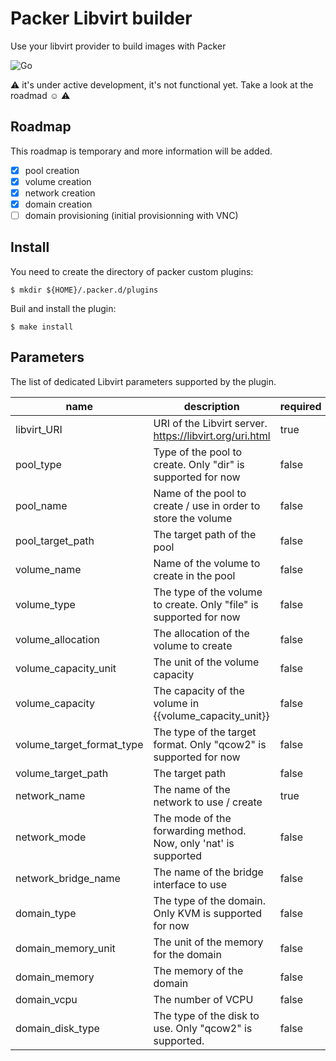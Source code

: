 # Packer Libvirt builder
Use your libvirt provider to build images with Packer

![Go](https://github.com/tormath1/packer-libvirt/workflows/Go/badge.svg)

:warning: it's under active development, it's not functional yet. Take a look at the roadmad :relaxed: :warning:

## Roadmap

This roadmap is temporary and more information will be added.

- [x] pool creation
- [x] volume creation
- [x] network creation
- [x] domain creation
- [ ] domain provisioning (initial provisionning with VNC)

## Install

You need to create the directory of packer custom plugins:

```
$ mkdir ${HOME}/.packer.d/plugins
```

Buil and install the plugin:

```shell
$ make install
```

## Parameters

The list of dedicated Libvirt parameters supported by the plugin.

| name                      | description                                                        | required | default                              |
|---------------------------|--------------------------------------------------------------------|----------|--------------------------------------|
| libvirt_URI               | URI of the Libvirt server. https://libvirt.org/uri.html            | true     |                                      |
| pool_type                 | Type of the pool to create. Only "dir" is supported for now        | false    | dir                                  |
| pool_name                 | Name of the pool to create / use in order to store the volume      | false    | pool-packer                          |
| pool_target_path          | The target path of the pool                                        | false    | /var/lib/libvirt/{{pool_name}}       |
| volume_name               | Name of the volume to create in the pool                           | false    | {{pool_name}}-volume                 |
| volume_type               | The type of the volume to create. Only "file" is supported for now | false    | file                                 |
| volume_allocation         | The allocation of the volume to create                             | false    | 0                                    |
| volume_capacity_unit      | The unit of the volume capacity                                    | false    | G (for GB)                           |
| volume_capacity           | The capacity of the volume in {{volume_capacity_unit}}             | false    | 8                                    |
| volume_target_format_type | The type of the target format. Only "qcow2" is supported for now   | false    | qcow2                                |
| volume_target_path        | The target path                                                    | false    | {{pool_target_path}}/{{volume_name}} |
| network_name              | The name of the network to use / create                            | true     |                                      |
| network_mode              | The mode of the forwarding method. Now, only 'nat' is supported    | false    | nat                                  |
| network_bridge_name       | The name of the bridge interface to use                            | false    | virbr0                               |
| domain_type               | The type of the domain. Only KVM is supported for now              | false    | kvm                                  |
| domain_memory_unit        | The unit of the memory for the domain                              | false    | MiB                                  |
| domain_memory             | The memory of the domain                                           | false    | 1024                                 |
| domain_vcpu               | The number of VCPU                                                 | false    | 1                                    |
| domain_disk_type          | The type of the disk to use. Only "qcow2" is supported.            | false    | qcow2                                |
